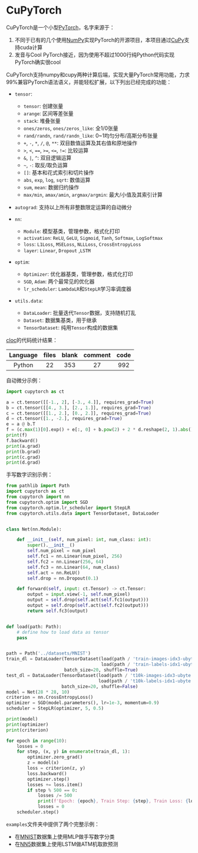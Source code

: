 # CuPyTorch

CuPyTorch是一个小型[PyTorch](https://pytorch.org/)，名字来源于：

1. 不同于已有的几个使用[NumPy](https://numpy.org/)实现PyTorch的开源项目，本项目通过[CuPy](https://cupy.dev/)支持cuda计算
2. 发音与Cool PyTorch接近，因为使用不超过1000行纯Python代码实现PyTorch确实很cool

CuPyTorch支持numpy和cupy两种计算后端，实现大量PyTorch常用功能，力求99%兼容PyTorch语法语义，并能轻松扩展，以下列出已经完成的功能：

* `tensor`: 
  * `tensor`: 创建张量
  * `arange`: 区间等差张量
  * `stack`: 堆叠张量
  * `ones/zeros`, `ones/zeros_like`: 全1/0张量
  * `rand/randn`, `rand/randn_like`: 0~1均匀分布/高斯分布张量
  * `+`, `-`, `*`, `/`, `@`, `**`: 双目数值运算及其右值和原地操作
  * `>`, `<`, `==`, `>=`, `<=`, `!=`: 比较运算
  * `&`, `|`, `^`: 双目逻辑运算
  * `~`, `-`: 取反/取负运算
  * `[]`: 基本和花式索引和切片操作
  * `abs`, `exp`, `log`, `sqrt`: 数值运算
  * `sum`, `mean`: 数据归约操作
  * `max/min`, `amax/amin`, `argmax/argmin`: 最大/小值及其索引计算
  
* `autograd`: 支持以上所有非整数限定运算的自动微分

* `nn`:
  * `Module`: 模型基类，管理参数，格式化打印
  * `activation`: `ReLU`, `GeLU`, `Sigmoid`, `Tanh`, `Softmax`, `LogSoftmax`
  * `loss`: `L1Loss`, `MSELoss`, `NLLLoss`, `CrossEntropyLoss`
  * `layer`: `Linear`, `Dropout` ,`LSTM`

* `optim`:
  * `Optimizer`: 优化器基类，管理参数，格式化打印
  * `SGD`, `Adam`: 两个最常见的优化器
  * `lr_scheduler`: `LambdaLR`和`StepLR`学习率调度器

* `utils.data`:
  * `DataLoader`: 批量迭代`Tensor`数据，支持随机打乱
  * `Dataset`:  数据集基类，用于继承
  * `TensorDataset`: 纯用`Tensor`构成的数据集

[cloc](https://github.com/AlDanial/cloc)的代码统计结果：

| Language | files | blank | comment | code |
| :------: | :---: | :---: | :-----: | :--: |
|  Python  |  22   |  353  |   27    | 992  |

自动微分示例：

```python
import cupytorch as ct

a = ct.tensor([[-1., 2], [-3., 4.]], requires_grad=True)
b = ct.tensor([[4., 3.], [2., 1.]], requires_grad=True)
c = ct.tensor([[1., 2.], [0., 2.]], requires_grad=True)
d = ct.tensor([1., -2.], requires_grad=True)
e = a @ b.T
f = (c.max(1)[0].exp() + e[:, 0] + b.pow(2) + 2 * d.reshape(2, 1).abs()).mean()
print(f)
f.backward()
print(a.grad)
print(b.grad)
print(c.grad)
print(d.grad)
```

手写数字识别示例：

```python
from pathlib import Path
import cupytorch as ct
from cupytorch import nn
from cupytorch.optim import SGD
from cupytorch.optim.lr_scheduler import StepLR
from cupytorch.utils.data import TensorDataset, DataLoader


class Net(nn.Module):

    def __init__(self, num_pixel: int, num_class: int):
        super().__init__()
        self.num_pixel = num_pixel
        self.fc1 = nn.Linear(num_pixel, 256)
        self.fc2 = nn.Linear(256, 64)
        self.fc3 = nn.Linear(64, num_class)
        self.act = nn.ReLU()
        self.drop = nn.Dropout(0.1)

    def forward(self, input: ct.Tensor) -> ct.Tensor:
        output = input.view(-1, self.num_pixel)
        output = self.drop(self.act(self.fc1(output)))
        output = self.drop(self.act(self.fc2(output)))
        return self.fc3(output)


def load(path: Path):
	# define how to load data as tensor
	pass


path = Path('../datasets/MNIST')
train_dl = DataLoader(TensorDataset(load(path / 'train-images-idx3-ubyte.gz'),
                                    load(path / 'train-labels-idx1-ubyte.gz')),
                      batch_size=20, shuffle=True)
test_dl = DataLoader(TensorDataset(load(path / 't10k-images-idx3-ubyte.gz'),
                                   load(path / 't10k-labels-idx1-ubyte.gz')),
                     batch_size=20, shuffle=False)
model = Net(28 * 28, 10)
criterion = nn.CrossEntropyLoss()
optimizer = SGD(model.parameters(), lr=1e-3, momentum=0.9)
scheduler = StepLR(optimizer, 5, 0.5)

print(model)
print(optimizer)
print(criterion)

for epoch in range(10):
	losses = 0
    for step, (x, y) in enumerate(train_dl, 1):
        optimizer.zero_grad()
        z = model(x)
        loss = criterion(z, y)
        loss.backward()
        optimizer.step()
        losses += loss.item()
        if step % 500 == 0:
			losses /= 500
			print(f'Epoch: {epoch}, Train Step: {step}, Train Loss: {losses:.6f}')
            losses = 0
	scheduler.step()
```

`examples`文件夹中提供了两个完整示例：

* 在[MNIST](http://yann.lecun.com/exdb/mnist/)数据集上使用MLP做手写数字分类
* 在[NN5](http://www.neural-forecasting-competition.com/downloads/NN5/datasets/download.htm)数据集上使用LSTM做ATM机取款预测

